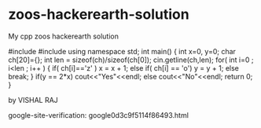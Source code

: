 # zoos-hackerearth-solution
My cpp zoos hackerearth solution

#include<iostream>
#include<string>
using namespace std;
int main()
{
int x=0, y=0;
 char ch[20]={};
 int len = sizeof(ch)/sizeof(ch[0]);
 cin.getline(ch,len);
 for( int i=0 ; i<len ; i++ )
 {
    if( ch[i]=='z' )
    x = x + 1;
    else if( ch[i] == 'o')
    y = y + 1;
    else
    break;
 }
 if(y == 2*x)
 cout<<"Yes"<<endl;
 else
 cout<<"No"<<endl;
 return 0;
}



by VISHAL RAJ

google-site-verification: google0d3c9f5114f86493.html
